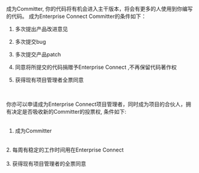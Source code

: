 成为Committer, 你的代码将有机会进入主干版本，将会有更多的人使用到你编写的代码。 成为Enterprise Connect Committer的条件如下：

1. 多次提出产品改进意见

2. 多次提交bug

3. 多次提交产品patch

4. 同意将所提交的代码捐赠予Enterprise Connect ,不再保留代码著作权

5. 获得现有项目管理者全票同意


<br>

你亦可以申请成为Enterprise Connect项目管理者，同时成为项目的合伙人，拥有决定是否吸收新的Committer的投票权, 条件如下:<br>
<br>
1. 成为Committer<br>
<br>
2. 每周有稳定的工作时间用在Enterprise Connect<br>
<br>
3. 获得现有项目管理者的全票同意